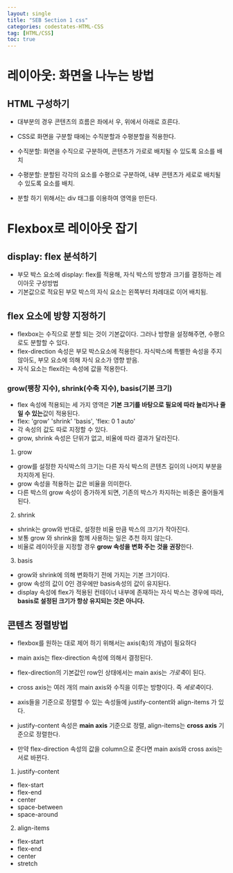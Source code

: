 ```yaml
---
layout: single
title: "SEB Section 1 css"
categories: codestates-HTML-CSS
tag: [HTML/CSS]
toc: true
---
```


# 레이아웃: 화면을 나누는 방법

## HTML 구성하기

- 대부분의 경우 콘텐츠의 흐름은 좌에서 우, 위에서 아래로 흐른다.

* CSS로 화면을 구분할 때에는 수직분할과 수평분할을 적용한다.
* 수직분할: 화면을 수직으로 구분하여, 콘텐츠가 가로로 배치될 수 있도록 요소를 배치
* 수평분할: 분할된 각각의 요소를 수평으로 구분하여, 내부 콘텐츠가 세로로 배치될 수 있도록 요소를 배치.

* 분할 하기 위해서는 div 태그를 이용하여 영역을 만든다.

# Flexbox로 레이아웃 잡기

## display: flex 분석하기

- 부모 박스 요소에 display: flex를 적용해, 자식 박스의 방향과 크기를 결정하는 레이아웃 구성방법
- 기본값으로 적요된 부모 박스의 자식 요소는 왼쪽부터 차례대로 이어 배치됨.

## flex 요소에 방향 지정하기

- flexbox는 수직으로 분할 되는 것이 기본값이다. 그러나 방향을 설정해주면, 수평으로도 분할할 수 있다.
- flex-direction 속성은 부모 박스요소에 적용한다. 자식박스에 특별한 속성을 주지 않아도, 부모 요소에 의해 자식 요소가 영향 받음.
- 자식 요소는 flex라는 속성에 값을 적용한다.

### grow(팽창 지수), shrink(수축 지수), basis(기본 크기)

- flex 속성에 적용되는 세 가지 영역은 **기본 크기를 바탕으로 필요에 따라 늘리거나 줄일 수 있는**값이 적용된다.
- flex: 'grow' 'shrink' 'basis', 'flex: 0 1 auto'
- 각 속성의 값도 따로 지정할 수 있다.
- grow, shrink 속성은 단위가 없고, 비율에 따라 결과가 달라진다.

1. grow

- grow를 설정한 자식박스의 크기는 다른 자식 박스의 콘텐츠 길이의 나머지 부분을 차지하게 된다.
- grow 속성을 적용하는 값은 비율을 의미한다.
- 다른 박스의 grow 속성이 증가하게 되면, 기존의 박스가 차지하는 비중은 줄어들게 된다.

2. shrink

- shrink는 grow와 반대로, 설정한 비율 만큼 박스의 크기가 작아진다.
- 보통 grow 와 shrink을 함께 사용하는 일은 추천 하지 않는다.
- 비율로 레이아웃을 지정할 경우 **grow 속성을 변화 주는 것을 권장**한다.

3. basis

- grow와 shrink에 의해 변화하기 전에 가지는 기본 크기이다.
- grow 속성의 값이 0인 경우에만 basis속성의 값이 유지된다.
- display 속성에 flex가 적용된 컨테이너 내부에 존재하는 자식 박스는 경우에 따라, **basis로 설정된 크기가 항상 유지되는 것은 아니다.**

## 콘텐츠 정렬방법

- flexbox를 원하는 대로 제어 하기 위해서는 axis(축)의 개념이 필요하다
- main axis는 flex-direction 속성에 의해서 결정된다.
- flex-direction의 기본값인 row인 상태에서는 main axis는 *가로축*이 된다.
- cross axis는 여러 개의 main axis와 수직을 이루는 방향이다. 즉 *세로축*이다.

- axis들을 기준으로 정렬할 수 있는 속성들에 justify-content와 align-items 가 있다.
- justify-content 속성은 **main axis** 기준으로 정렬, align-items는 **cross axis** 기준으로 정렬한다.
- 만약 flex-direction 속성의 값을 column으로 준다면 main axis와 cross axis는 서로 바뀐다.

1. justify-content

- flex-start
- flex-end
- center
- space-between
- space-around

2. align-items

- flex-start
- flex-end
- center
- stretch
